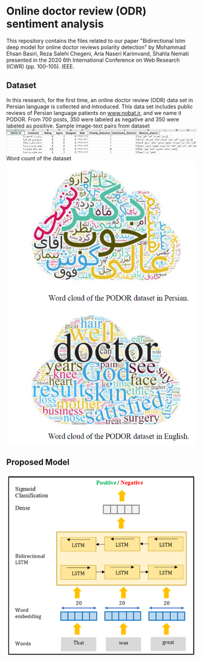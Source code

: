 # Online doctor review (ODR) sentiment analysis
This repository contains the files related to our paper "Bidirectional lstm deep model for online doctor reviews polarity detection" by Mohammad Ehsan Basiri, Reza Salehi Chegeni, Aria Naseri Karimvand, Shahla Nemati presented in the 2020 6th International Conference on Web Research (ICWR) (pp. 100-105). IEEE.
## Dataset
In this research, for the first time, an online doctor review (ODR) data set in Persian language is collected and introduced. This data set includes public  reviews of Persian language patients on www.nobat.ir, and we name it PODOR. From 700 posts, 350 were labeled as negative and 350 were labeled as positive. 
Sample image-text pairs from dataset
![Proposed model](https://github.com/mebasiri/ODR/blob/Pics/sample.PNG?raw=true)
Word count of the dataset
![Proposed model](https://github.com/mebasiri/ODR/blob/Pics/word%20cloud.PNG?raw=true)
## Proposed Model 
![Proposed model](https://github.com/mebasiri/ODR/blob/Pics/Proposed.PNG?raw=true)
